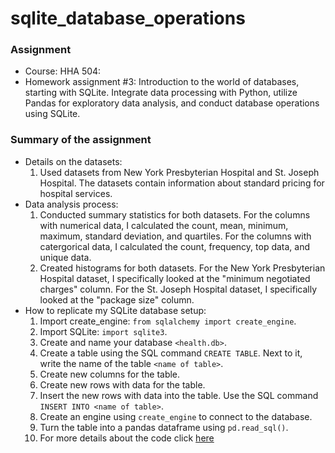 # sqlite_database_operations

### **Assignment**
- Course: HHA 504:
- Homework assignment #3: Introduction to the world of databases, starting with SQLite. Integrate data processing with Python, utilize Pandas for exploratory data analysis, and conduct database operations using SQLite.

### **Summary of the assignment**
- Details on the datasets:
    1. Used datasets from New York Presbyterian Hospital and St. Joseph Hospital. The datasets contain information about standard pricing for hospital services.
- Data analysis process:
    1. Conducted summary statistics for both datasets. For the columns with numerical data, I calculated the count, mean, minimum, maximum, standard deviation, and quartiles. For the columns with catergorical data, I calculated the count, frequency, top data, and unique data.
    2. Created histograms for both datasets. For the New York Presbyterian Hospital dataset, I specifically looked at the "minimum negotiated charges" column. For the St. Joseph Hospital dataset, I specifically looked at the "package size" column.
- How to replicate my SQLite database setup:
    1. Import create_engine: `from sqlalchemy import create_engine`.
    2. Import SQLite: `import sqlite3`.
    3. Create and name your database `<health.db>`.
    4. Create a table using the SQL command `CREATE TABLE`. Next to it, write the name of the table `<name of table>`.
    5. Create new columns for the table.
    6. Create new rows with data for the table.
    7. Insert the new rows with data into the table. Use the SQL command `INSERT INTO <name of table>`.
    8. Create an engine using `create_engine` to connect to the database.
    9. Turn the table into a pandas dataframe using `pd.read_sql()`.
    10. For more details about the code click [here](https://github.com/Beczheng/sqlite_database_operations/blob/main/HHA_504_HW_3.ipynb)
